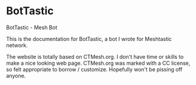 # BotTastic
BotTastic - Mesh Bot

This is the documentation for BotTastic, a bot I wrote for Meshtastic network.

The website is totally based on CTMesh.org.  I don't have time or skills to make a nice looking web page. CTMesh.org was marked with a CC license, so felt appropriate to borrow / customize. Hopefully won't be pissing off anyone.

